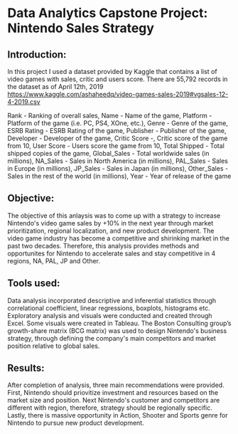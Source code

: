 # Data Analytics Capstone Project: Nintendo Sales Strategy

## Introduction:
In this project I used a dataset provided by Kaggle that contains a list of video games with sales, critic and users score. 
There are 55,792 records in the dataset as of April 12th, 2019
https://www.kaggle.com/ashaheedq/video-games-sales-2019#vgsales-12-4-2019.csv

Rank - Ranking of overall sales, Name - Name of the game, Platform - Platform of the game (i.e. PC, PS4, XOne, etc.), Genre - Genre of the game, ESRB Rating - ESRB Rating of the game, Publisher - Publisher of the game, Developer - Developer of the game, Critic Score -, Critic score of the game from 10, User Score - Users score the game from 10, Total Shipped - Total shipped copies of the game, Global_Sales - Total worldwide sales (in millions), NA_Sales - Sales in North America (in millions), PAL_Sales - Sales in Europe (in millions), JP_Sales - Sales in Japan (in millions), Other_Sales - Sales in the rest of the world (in millions), Year - Year of release of the game

## Objective:
The objective of this anlaysis was to come up with a strategy to increase Nintendo's video game sales by +10% in the next year through market prioritization, regional localization, and new product development. The video game industry has become a competitive and shirinking market in the past two decades. Therefore, this analysis provides methods and opportunites for Nintendo to accelerate sales and stay competitive in 4 regions, NA, PAL, JP and Other.  

## Tools used:
Data analysis incorporated descriptive and inferential statistics through correlational coefficient, linear regressions, boxplots, histograms etc. 
Exploratory analysis and visuals were conducted and created through Excel. Some visuals were created in Tableau. 
The Boston Consulting group’s growth-share matrix (BCG matrix) was used to design Nintendo's business strategy, through defining the company's main competitors and market position relative to global sales. 

## Results:
After completion of analysis, three main recommendations were provided. First, Nintendo should priovitize investment and resources based on the market size and position. Next Nintendo's customer and competitors are different with region, therefore, strategy should be regionally specific. Lastly, there is massive opportunity in Action, Shooter and Sports genre for Nintendo to pursue new product development. 

